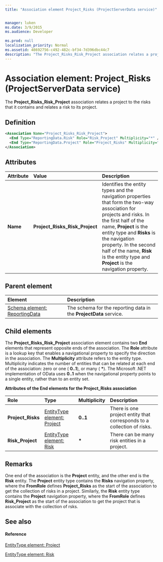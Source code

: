```yaml
---
title: "Association element Project_Risks (ProjectServerData service)"

 
manager: luken
ms.date: 3/9/2015
ms.audience: Developer
 
ms.prod: null
localization_priority: Normal
ms.assetid: 48692756-c492-482c-bf34-7d396dbc44c7
description: "The Project_Risks_Risk_Project association relates a project to the risks that it contains and relates a risk to its project."
---
```


# Association element: Project_Risks (ProjectServerData service)

The **Project_Risks_Risk_Project** association relates a project to the risks that it contains and relates a risk to its project. 
  
## Definition

```XML
<Association Name="Project_Risks_Risk_Project">
  <End Type="ReportingData.Risk" Role="Risk_Project" Multiplicity="*" />
  <End Type="ReportingData.Project" Role="Project_Risks" Multiplicity="0..1" />
</Association>
```

## Attributes

|**Attribute**|**Value**|**Description**|
|:-----|:-----|:-----|
|**Name** <br/> |**Project_Risks_Risk_Project** <br/> |Identifies the entity types and the navigation properties that form the two-way association for projects and risks. In the first half of the name, **Project** is the entity type and **Risks** is the navigation property. In the second half of the name, **Risk** is the entity type and **Project** is the navigation property.  <br/> |
   
## Parent element

|**Element**|**Description**|
|:-----|:-----|
|[Schema element: ReportingData](schema-reportingdata-projectdata-service.md) <br/> |The schema for the reporting data in the **ProjectData** service.  <br/> |
   
## Child elements

The **Project_Risks_Risk_Project** association element contains two **End** elements that represent opposite ends of the association. The **Role** attribute is a lookup key that enables a navigational property to specify the direction in the association. The **Multiplicity** attribute refers to the entity type. Multiplicity indicates the number of entities that can be related at each end of the association: zero or one ( **0..1**), or many ( **\***). The Microsoft .NET implementation of OData uses **0..1** when the navigational property points to a single entity, rather than to an entity set. 
  
**Attributes of the End elements for the Project_Risks association**

|**Role**|**Type**|**Multiplicity**|**Description**|
|:-----|:-----|:-----|:-----|
|**Project_Risks** <br/> |[EntityType element: Project](entitytype-project-projectdata-service.md) <br/> |**0..1** <br/> |There is one project entity that corresponds to a collection of risks.  <br/> |
|**Risk_Project** <br/> |[EntityType element: Risk](entitytype-risk-projectdata-service.md) <br/> |**\*** <br/> |There can be many risk entities in a project.  <br/> |
   
## Remarks

One end of the association is the **Project** entity, and the other end is the **Risk** entity. The **Project** entity type contains the **Risks** navigation property, where the **FromRole** defines **Project_Risks** as the start of the association to get the collection of risks in a project. Similarly, the **Risk** entity type contains the **Project** navigation property, where the **FromRole** defines **Risk_Project** as the start of the association to get the project that is associate with the collection of rsks. 
  
## See also

#### Reference

[EntityType element: Project](entitytype-project-projectdata-service.md)
  
[EntityType element: Risk](entitytype-risk-projectdata-service.md)

